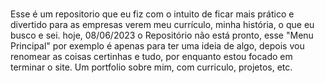 # 
Esse é um repositorio que eu fiz com o intuito de ficar mais prático e divertido para as empresas verem meu currículo, minha história, o que eu busco e sei.
hoje, 08/06/2023 o Repositório não está pronto, esse "Menu Principal" por exemplo é apenas para ter uma ideia de algo, depois vou renomear as coisas certinhas e tudo, por enquanto estou focado em terminar o site.
Um portfolio sobre mim, com curriculo, projetos, etc.
